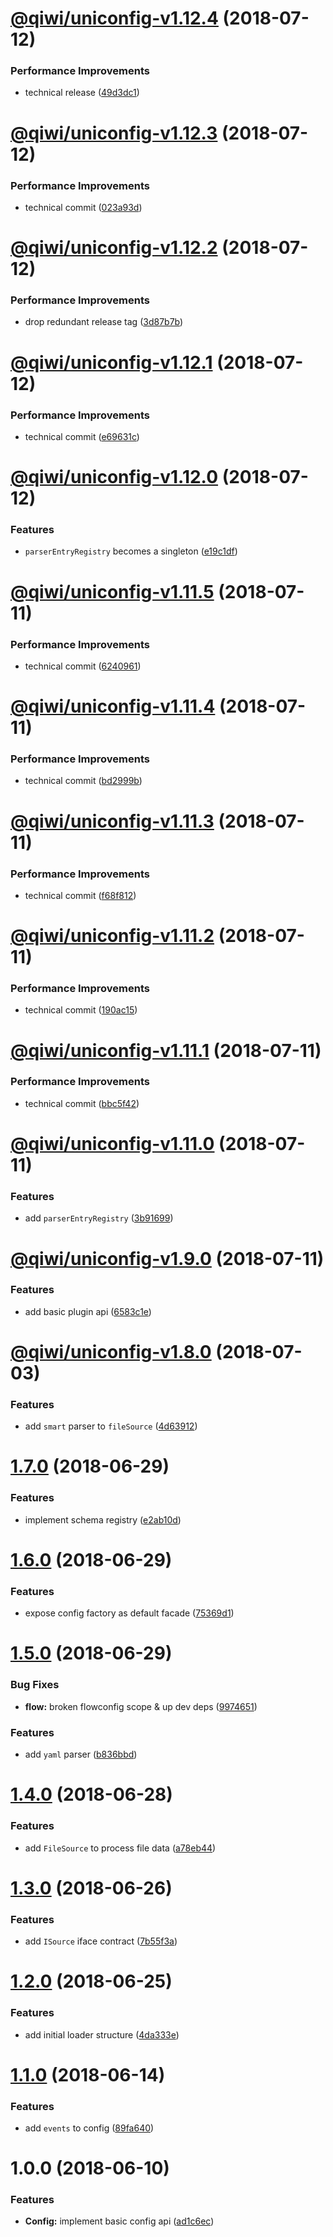# [@qiwi/uniconfig-v1.12.4](https://github.com/qiwi/uniconfig/compare/v1.12.3...v1.12.4) (2018-07-12)


### Performance Improvements

* technical release ([49d3dc1](https://github.com/qiwi/uniconfig/commit/49d3dc1))

# [@qiwi/uniconfig-v1.12.3](https://github.com/qiwi/uniconfig/compare/v1.12.2...v1.12.3) (2018-07-12)


### Performance Improvements

* technical commit ([023a93d](https://github.com/qiwi/uniconfig/commit/023a93d))

# [@qiwi/uniconfig-v1.12.2](https://github.com/qiwi/uniconfig/compare/v1.12.1...v1.12.2) (2018-07-12)


### Performance Improvements

* drop redundant release tag ([3d87b7b](https://github.com/qiwi/uniconfig/commit/3d87b7b))

# [@qiwi/uniconfig-v1.12.1](https://github.com/qiwi/uniconfig/compare/v1.12.0...v1.12.1) (2018-07-12)


### Performance Improvements

* technical commit ([e69631c](https://github.com/qiwi/uniconfig/commit/e69631c))

# [@qiwi/uniconfig-v1.12.0](https://github.com/qiwi/uniconfig/compare/v1.11.5...v1.12.0) (2018-07-12)


### Features

* `parserEntryRegistry` becomes a singleton ([e19c1df](https://github.com/qiwi/uniconfig/commit/e19c1df))

# [@qiwi/uniconfig-v1.11.5](https://github.com/qiwi/uniconfig/compare/v1.11.4...v1.11.5) (2018-07-11)


### Performance Improvements

* technical commit ([6240961](https://github.com/qiwi/uniconfig/commit/6240961))

# [@qiwi/uniconfig-v1.11.4](https://github.com/qiwi/uniconfig/compare/v1.11.3...v1.11.4) (2018-07-11)


### Performance Improvements

* technical commit ([bd2999b](https://github.com/qiwi/uniconfig/commit/bd2999b))

# [@qiwi/uniconfig-v1.11.3](https://github.com/qiwi/uniconfig/compare/v1.11.2...v1.11.3) (2018-07-11)


### Performance Improvements

* technical commit ([f68f812](https://github.com/qiwi/uniconfig/commit/f68f812))

# [@qiwi/uniconfig-v1.11.2](https://github.com/qiwi/uniconfig/compare/v1.11.1...v1.11.2) (2018-07-11)


### Performance Improvements

* technical commit ([190ac15](https://github.com/qiwi/uniconfig/commit/190ac15))

# [@qiwi/uniconfig-v1.11.1](https://github.com/qiwi/uniconfig/compare/v1.11.0...v1.11.1) (2018-07-11)


### Performance Improvements

* technical commit ([bbc5f42](https://github.com/qiwi/uniconfig/commit/bbc5f42))

# [@qiwi/uniconfig-v1.11.0](https://github.com/qiwi/uniconfig/compare/v1.10.0...v1.11.0) (2018-07-11)


### Features

* add `parserEntryRegistry` ([3b91699](https://github.com/qiwi/uniconfig/commit/3b91699))

# [@qiwi/uniconfig-v1.9.0](https://github.com/qiwi/uniconfig/compare/v1.8.0...v1.9.0) (2018-07-11)


### Features

* add basic plugin api ([6583c1e](https://github.com/qiwi/uniconfig/commit/6583c1e))

# [@qiwi/uniconfig-v1.8.0](https://github.com/qiwi/uniconfig/compare/v1.7.0...v1.8.0) (2018-07-03)


### Features

* add `smart` parser to `fileSource` ([4d63912](https://github.com/qiwi/uniconfig/commit/4d63912))

# [1.7.0](https://github.com/qiwi/uniconfig/compare/v1.6.0...v1.7.0) (2018-06-29)


### Features

* implement schema registry ([e2ab10d](https://github.com/qiwi/uniconfig/commit/e2ab10d))

# [1.6.0](https://github.com/qiwi/uniconfig/compare/v1.5.0...v1.6.0) (2018-06-29)


### Features

* expose config factory as default facade ([75369d1](https://github.com/qiwi/uniconfig/commit/75369d1))

# [1.5.0](https://github.com/qiwi/uniconfig/compare/v1.4.0...v1.5.0) (2018-06-29)


### Bug Fixes

* **flow:** broken flowconfig scope & up dev deps ([9974651](https://github.com/qiwi/uniconfig/commit/9974651))


### Features

* add `yaml` parser ([b836bbd](https://github.com/qiwi/uniconfig/commit/b836bbd))

# [1.4.0](https://github.com/qiwi/uniconfig/compare/v1.3.0...v1.4.0) (2018-06-28)


### Features

* add `FileSource` to process file data ([a78eb44](https://github.com/qiwi/uniconfig/commit/a78eb44))

# [1.3.0](https://github.com/qiwi/uniconfig/compare/v1.2.0...v1.3.0) (2018-06-26)


### Features

* add `ISource` iface contract ([7b55f3a](https://github.com/qiwi/uniconfig/commit/7b55f3a))

# [1.2.0](https://github.com/qiwi/uniconfig/compare/v1.1.0...v1.2.0) (2018-06-25)


### Features

* add initial loader structure ([4da333e](https://github.com/qiwi/uniconfig/commit/4da333e))

# [1.1.0](https://github.com/qiwi/uniconfig/compare/v1.0.0...v1.1.0) (2018-06-14)


### Features

* add `events` to config ([89fa640](https://github.com/qiwi/uniconfig/commit/89fa640))

# 1.0.0 (2018-06-10)


### Features

* **Config:** implement basic config api ([ad1c6ec](https://github.com/qiwi/uniconfig/commit/ad1c6ec))
